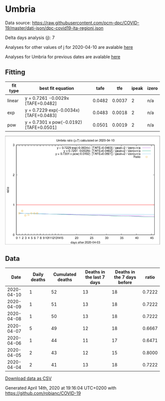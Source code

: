# Umbria

Data source: https://raw.githubusercontent.com/pcm-dpc/COVID-19/master/dati-json/dpc-covid19-ita-regioni.json

Delta days analysis (j): 7

Analyses for other values of j for 2020-04-10 are avalable [here](../2020-04-10/README.md)

Analyses for Umbria for previous dates are avalable [here](../README.md)

## Fitting 
|fit type|best fit equation|tafe|tfe|ipeak|izero|
|-------|-----|--------|------|---|---|
|linear|y = 0.7261 -0.0029x  [TAFE=0.0482]|0.0482|0.0037|2|n/a|
|exp|y = 0.7229 exp(-0.0034x)  [TAFE=0.0483]|0.0483|0.0018|2|n/a|
|pow|y = 0.7301 x pow(-0.0192)  [TAFE=0.0501]|0.0501|0.0019|2|n/a|

![Plot](COVID-19_umbria_j7_2020-04-10.png)

## Data
|Date|Daily deaths|Cumulated deaths|Deaths in the last 7 days|Deaths in the 7 days before|ratio|
|----|----------|-----------|-------|--------------------|-----|
|2020-04-10|1|52|13|18|0.7222|
|2020-04-09|1|51|13|18|0.7222|
|2020-04-08|1|50|13|18|0.7222|
|2020-04-07|5|49|12|18|0.6667|
|2020-04-06|1|44|11|17|0.6471|
|2020-04-05|2|43|12|15|0.8000|
|2020-04-04|2|41|13|18|0.7222|

[Download data as CSV](COVID-19_umbria_j7_2020-04-10.csv)

Generated April 14th, 2020 at 19:16:04 UTC+0200 with https://github.com/robianc/COVID-19
